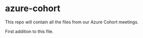 # azure-cohort

This repo will contain all the files from our Azure Cohort meetings.

First addition to this file.